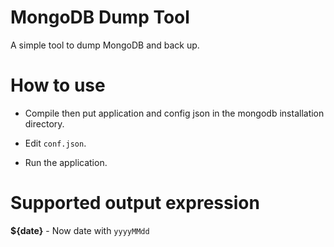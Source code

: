 # MongoDB Dump Tool

A simple tool to dump MongoDB and back up.

# How to use

* Compile then put application and config json in the mongodb installation directory.

* Edit `conf.json`.
 
* Run the application.

# Supported output expression

**${date}** - Now date with `yyyyMMdd`

